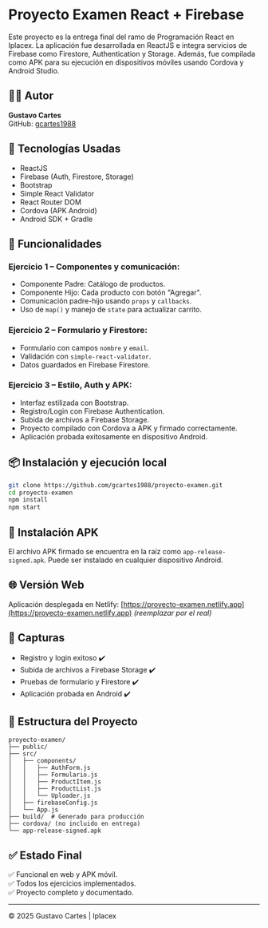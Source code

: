 
# Proyecto Examen React + Firebase

Este proyecto es la entrega final del ramo de Programación React en Iplacex. La aplicación fue desarrollada en ReactJS e integra servicios de Firebase como Firestore, Authentication y Storage. Además, fue compilada como APK para su ejecución en dispositivos móviles usando Cordova y Android Studio.

## 👨‍💻 Autor
**Gustavo Cartes**  
GitHub: [gcartes1988](https://github.com/gcartes1988)

## 🚀 Tecnologías Usadas
- ReactJS
- Firebase (Auth, Firestore, Storage)
- Bootstrap
- Simple React Validator
- React Router DOM
- Cordova (APK Android)
- Android SDK + Gradle

## 🔧 Funcionalidades
### Ejercicio 1 – Componentes y comunicación:
- Componente Padre: Catálogo de productos.
- Componente Hijo: Cada producto con botón "Agregar".
- Comunicación padre-hijo usando `props` y `callbacks`.
- Uso de `map()` y manejo de `state` para actualizar carrito.

### Ejercicio 2 – Formulario y Firestore:
- Formulario con campos `nombre` y `email`.
- Validación con `simple-react-validator`.
- Datos guardados en Firebase Firestore.

### Ejercicio 3 – Estilo, Auth y APK:
- Interfaz estilizada con Bootstrap.
- Registro/Login con Firebase Authentication.
- Subida de archivos a Firebase Storage.
- Proyecto compilado con Cordova a APK y firmado correctamente.
- Aplicación probada exitosamente en dispositivo Android.

## 📦 Instalación y ejecución local

```bash
git clone https://github.com/gcartes1988/proyecto-examen.git
cd proyecto-examen
npm install
npm start
```

## 📲 Instalación APK
El archivo APK firmado se encuentra en la raíz como `app-release-signed.apk`. Puede ser instalado en cualquier dispositivo Android.

## 🌐 Versión Web
Aplicación desplegada en Netlify: [https://proyecto-examen.netlify.app](https://proyecto-examen.netlify.app) *(reemplazar por el real)*

## 🧪 Capturas
- Registro y login exitoso ✔️
- Subida de archivos a Firebase Storage ✔️
- Pruebas de formulario y Firestore ✔️
- Aplicación probada en Android ✔️

## 📁 Estructura del Proyecto
```
proyecto-examen/
├── public/
├── src/
│   ├── components/
│   │   ├── AuthForm.js
│   │   ├── Formulario.js
│   │   ├── ProductItem.js
│   │   ├── ProductList.js
│   │   └── Uploader.js
│   ├── firebaseConfig.js
│   └── App.js
├── build/  # Generado para producción
├── cordova/ (no incluido en entrega)
└── app-release-signed.apk
```

## ✅ Estado Final
✅ Funcional en web y APK móvil.  
✅ Todos los ejercicios implementados.  
✅ Proyecto completo y documentado.

---

© 2025 Gustavo Cartes | Iplacex

